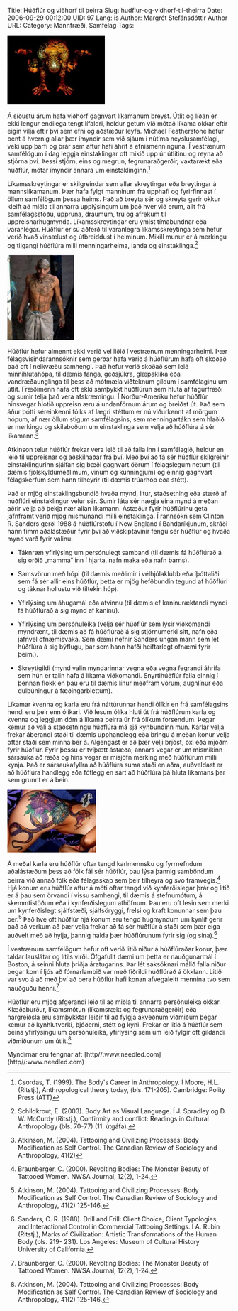 Title: Húðflúr og viðhorf til þeirra
Slug: hudflur-og-vidhorf-til-theirra
Date: 2006-09-29 00:12:00
UID: 97
Lang: is
Author: Margrét Stefánsdóttir
Author URL: 
Category: Mannfræði, Samfélag
Tags: 

![tattúveruð manneskja](190.jpg)

Á síðustu árum hafa viðhorf gagnvart líkamanum breyst. Útlit og líðan er ekki lengur endilega tengt lífaldri, heldur getum við mótað líkama okkar eftir eigin vilja eftir því sem efni og aðstæður leyfa. Michael Featherstone hefur bent á hvernig allar þær ímyndir sem við sjáum í nútíma neyslusamfélagi, veki upp þarfi og þrár sem aftur hafi áhrif á efnismenninguna. Í vestrænum samfélögum í dag leggja einstaklingar oft mikið upp úr útlitinu og reyna að stjórna því. Þessi stjórn, eins og megrun, fegrunaraðgerðir, vaxtarækt eða húðflúr, mótar ímyndir annara um einstaklinginn.[^1] 

Líkamsskreytingar er skilgreindar sem allar skreytingar eða breytingar á mannslíkamanum. Þær hafa fylgt manninum frá upphafi og fyrirfinnast í öllum samfélögum þessa heims. Það að breyta sér og skreyta gerir okkur kleift að miðla til annarra upplýsingum um það hver við erum, allt frá samfélagsstöðu, uppruna, draumum, trú og afrekum til uppreisnarhugmynda. Líkamsskreytingar eru ýmist tímabundnar eða varanlegar. Húðflúr er sú aðferð til varanlegra líkamsskreytinga sem hefur verið hvað vinsælust og útbreiddust í heiminum. Mikill munur er á merkingu og tilgangi húðflúra milli menningarheima, landa og einstaklinga.[^2]

![drengur í gengi](193.jpg)

Húðflúr hefur almennt ekki verið vel liðið í vestrænum menningarheimi. Þær félagsvísindarannsóknir sem gerðar hafa verið á húðflúrum hafa oft skoðað það oft í neikvæðu samhengi. Það hefur verið skoðað sem leið minnihlutahópa, til dæmis fanga, geðsjúkra, glæpaklíka eða vandræðaunglinga til þess að mótmæla viðteknum gildum í samfélaginu um útlit. Fræðimenn hafa oft ekki samþykkt húðflúrun sem hluta af fagurfræði og sumir telja það vera afskræmingu. Í Norður-Ameríku hefur húðflúr hinsvegar hlotið uppreisn æru á undanförnum árum og breiðst út. Það sem áður þótti séreinkenni fólks af lægri stéttum er nú viðurkennt af mörgum hópum, af nær öllum stigum samfélagsins, sem menningartákn sem hlaðið er merkingu og skilaboðum um einstaklinga sem velja að húðflúra á sér líkamann.[^3] 

Atkinson telur húðflúr frekar vera leið til að falla inn í samfélagið, heldur en leið til uppreisnar og aðskilnaðar frá því. Með því að fá sér húðflúr skilgreinir einstaklingurinn sjálfan sig bæði gagnvart öðrum í félagslegum netum (til dæmis fjölskyldumeðlimum, vinum og kunningjum) og einnig gagnvart félagskerfum sem hann tilheyrir (til dæmis trúarhóp eða stétt).

Það er mjög einstaklingsbundið hvaða mynd, litur, staðsetning eða stærð af húðflúri einstaklingur velur sér. Sumir láta sér nægja eina mynd á meðan aðrir velja að þekja nær allan líkamann. Ástæður fyrir húðflúrinu geta jafnframt verið mjög mismunandi milli einstaklinga. Í rannsókn sem Clinton R. Sanders gerði 1988 á húðflúrstofu í New England í Bandaríkjunum, skráði hann fimm aðalástæður fyrir því að viðskiptavinir fengu sér húðflúr og hvaða mynd varð fyrir valinu:

* Táknræn yfirlýsing um persónulegt samband (til dæmis fá húðflúrað á sig orðið „mamma“ inn í hjarta, nafn maka eða nafn barns).

* Samsvörun með hópi (til dæmis meðlimir í vélhjólaklúbb eða íþóttaliði sem fá sér allir eins húðflúr, þetta er mjög hefðbundin tegund af húðflúri og táknar hollustu við tiltekin hóp).

* Yfirlýsing um áhugamál eða atvinnu (til dæmis ef kanínuræktandi myndi fá húðflúrað á sig mynd af kanínu).

* Yfirlýsing um persónuleika (velja sér húðflúr sem lýsir viðkomandi myndrænt, til dæmis að fá húðflúrað á sig stjörnumerki sitt, nafn eða jafnvel ofnæmisvaka. Sem dæmi nefnir Sanders ungan mann sem lét húðflúra á sig býflugu, þar sem hann hafði heiftarlegt ofnæmi fyrir þeim.).

* Skreytigildi (mynd valin myndarinnar vegna eða vegna fegrandi áhrifa sem hún er talin hafa á líkama viðkomandi. Snyrtihúðflúr falla einnig í þennan flokk en þau eru til dæmis línur meðfram vörum, augnlínur eða dulbúningur á fæðingarblettum).

Líkamar kvenna og karla eru frá náttúrunnar hendi ólíkir en frá samfélagsins hendi eru þeir enn ólíkari. Við lesum ólíka hluti út frá húðflúrum karla og kvenna og leggjum dóm á líkama þeirra úr frá ólíkum forsendum. Þegar kemur að vali á staðsetningu húðflúra má sjá kynbundinn mun. Karlar velja frekar áberandi staði til dæmis upphandlegg eða bringu á meðan konur velja oftar staði sem minna ber á. Algengast er að þær velji brjóst, öxl eða mjöðm fyrir húðflúr. Fyrir þessu er tvíþætt ástæða, annars vegar er um mismikinn sársauka að ræða og hins vegar er misjöfn merking með húðflúrum milli kynja. Það er sársaukafyllra að húðflúra suma staði en aðra, auðveldast er að húðflúra handlegg eða fótlegg en sárt að húðflúra þá hluta líkamans þar sem grunnt er á bein. 

![tattú](192.jpg)

Á meðal karla eru húðflúr oftar tengd karlmennsku og fyrrnefndum aðalástæðum þess að fólk fái sér húðflúr, þau lýsa þannig samböndum þeirra við annað fólk eða félagsskap sem þeir tilheyra og svo framvegis.[^4] Hjá konum eru húðflúr aftur á móti oftar tengd við kynferðislegar þrár og litið er á þau sem örvandi í vissu samhengi, til dæmis á stefnumótum, á skemmtistöðum eða í kynferðislegum athöfnum. Þau eru oft lesin sem merki um kynferðislegt sjálfstæði, sjálfsöryggi, frelsi og kraft konunnar sem þau ber.[^5] Það hve oft húðflúr hjá konum eru tengd hugmyndum um kynlíf gerir það að verkum að þær velja frekar að fá sér húðflúr á staði sem þær eiga auðvelt með að hylja, þannig halda þær húðflúrunum fyrir sig (og sína).[^6]

Í vestrænum samfélögum hefur oft verið litið niður á húðflúraðar konur, þær taldar lauslátar og lítils virði. Öfgafullt dæmi um þetta er nauðgunarmál í Boston, á seinni hluta þriðja áratugarins. Þar lét saksóknari málið falla niður þegar kom í ljós að fórnarlambið var með fiðrildi húðflúrað á ökklann. Litið var svo á að með því að bera húðflúr hafi konan afvegaleitt mennina tvo sem nauðguðu henni.[^7]

Húðflúr eru mjög afgerandi leið til að miðla til annarra persónuleika okkar. Klæðaburður, líkamsmótun (líkamsrækt og fegrunaraðgerðir) eða hárgreiðsla eru samþykktar leiðir til að fylgja ákveðnum viðmiðum þegar kemur að kynhlutverki, þjóðerni, stétt og kyni. Frekar er litið á húðflúr sem beina yfirlýsingu um persónuleika, yfirlýsing sem um leið fylgir oft gildandi viðmiðunum um útlit.[^8] 


[^1]: Csordas, T. (1999). The Body's Career in Anthropology. Í Moore, H.L. (Ritstj.),  Anthropological theory today, (bls. 171-205). Cambridge: Polity Press (ATT)

[^2]: Schildkrout, E. (2003). Body Art as Visual Language. Í J. Spradley og D. W. McCurdy (Ritstj.), Confirmity and conflict: Readings in Cultural Anthropology (bls. 70-77) (11. útgáfa). 

[^3]: Atkinson, M. (2004). Tattooing and Civilizing Processes: Body Modification as Self Control. The Canadian Review of Sociology and Anthropology, 41(2)

[^4]: Braunberger, C. (2000). Revolting Bodies: The Monster Beauty of Tattooed Women. NWSA Journal, 12(2), 1-24.

[^5]: Atkinson, M. (2004). Tattooing and Civilizing Processes: Body Modification as Self Control. The Canadian Review of Sociology and Anthropology, 41(2) 125-146. 

[^6]: Sanders, C. R. (1988). Drill and Frill: Client Choice, Client Typologies, and Interactional Control in Commercial Tattooing Settings. Í A. Rubin (Ritstj.), Marks of Civilization: Artistic Transformations of the Human Body (bls. 219- 	231). Los Angeles: Museum of Cultural History University of  California.

[^7]: Braunberger, C. (2000). Revolting Bodies: The Monster Beauty of Tattooed Women. NWSA Journal, 12(2), 1-24.

[^8]: Atkinson, M. (2004). Tattooing and Civilizing Processes: Body Modification as Self Control. The Canadian Review of Sociology and Anthropology, 41(2) 125-146. 

<div class="blurb">Myndirnar eru fengnar af: [http//:www.needled.com](http//:www.needled.com)</div>

